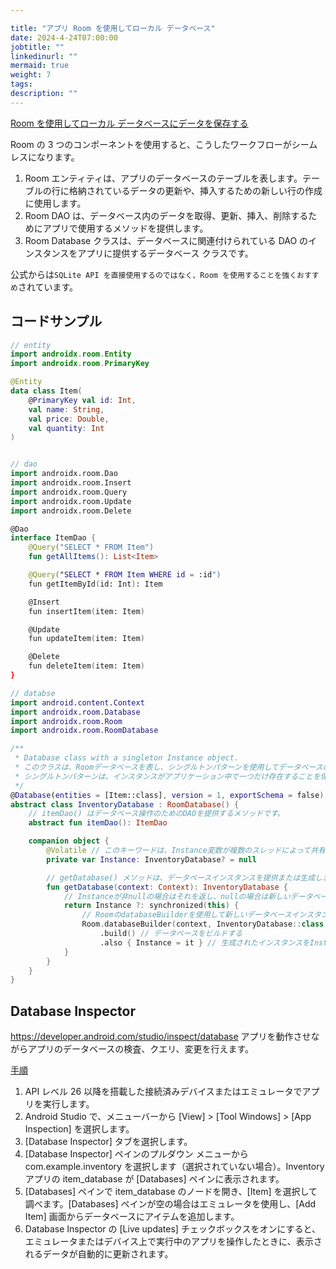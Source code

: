 ```yaml
---

title: "アプリ Room を使用してローカル データベース"
date: 2024-4-24T07:00:00
jobtitle: ""
linkedinurl: ""
mermaid: true
weight: 7
tags:
description: ""
---
```



[Room を使用してローカル データベースにデータを保存する](https://developer.android.com/training/data-storage/room?hl=ja)

Room の 3 つのコンポーネントを使用すると、こうしたワークフローがシームレスになります。

1. Room エンティティは、アプリのデータベースのテーブルを表します。テーブルの行に格納されているデータの更新や、挿入するための新しい行の作成に使用します。
1. Room DAO は、データベース内のデータを取得、更新、挿入、削除するためにアプリで使用するメソッドを提供します。
1. Room Database クラスは、データベースに関連付けられている DAO のインスタンスをアプリに提供するデータベース クラスです。

公式からは`SQLite API を直接使用するのではなく、Room を使用することを強くおすすめ`されています。

## コードサンプル

```kotlin
// entity
import androidx.room.Entity
import androidx.room.PrimaryKey

@Entity
data class Item(
    @PrimaryKey val id: Int,
    val name: String,
    val price: Double,
    val quantity: Int
)


// dao
import androidx.room.Dao
import androidx.room.Insert
import androidx.room.Query
import androidx.room.Update
import androidx.room.Delete

@Dao
interface ItemDao {
    @Query("SELECT * FROM Item")
    fun getAllItems(): List<Item>

    @Query("SELECT * FROM Item WHERE id = :id")
    fun getItemById(id: Int): Item

    @Insert
    fun insertItem(item: Item)

    @Update
    fun updateItem(item: Item)

    @Delete
    fun deleteItem(item: Item)
}

// databse
import android.content.Context
import androidx.room.Database
import androidx.room.Room
import androidx.room.RoomDatabase

/**
 * Database class with a singleton Instance object.
 * このクラスは、Roomデータベースを表し、シングルトンパターンを使用してデータベースのインスタンスを管理します。
 * シングルトンパターンは、インスタンスがアプリケーション中で一つだけ存在することを保証します。
 */
@Database(entities = [Item::class], version = 1, exportSchema = false) // データベースアノテーション
abstract class InventoryDatabase : RoomDatabase() {
    // itemDao() はデータベース操作のためのDAOを提供するメソッドです。
    abstract fun itemDao(): ItemDao

    companion object {
        @Volatile // このキーワードは、Instance変数が複数のスレッドによって共有されることを示します。
        private var Instance: InventoryDatabase? = null

        // getDatabase() メソッドは、データベースインスタンスを提供または生成します。
        fun getDatabase(context: Context): InventoryDatabase {
            // Instanceが非nullの場合はそれを返し、nullの場合は新しいデータベースインスタンスを生成します。
            return Instance ?: synchronized(this) {
                // RoomのdatabaseBuilderを使用して新しいデータベースインスタンスを生成します。
                Room.databaseBuilder(context, InventoryDatabase::class.java, "item_database")
                    .build() // データベースをビルドする
                    .also { Instance = it } // 生成されたインスタンスをInstanceに格納します。
            }
        }
    }
}
```

## Database Inspector

<https://developer.android.com/studio/inspect/database>
アプリを動作させながらアプリのデータベースの検査、クエリ、変更を行えます。

[手順](https://developer.android.com/codelabs/basic-android-kotlin-compose-persisting-data-room?hl=ja&continue=https%3A%2F%2Fdeveloper.android.com%2Fcourses%2Fpathways%2Fandroid-basics-compose-unit-6-pathway-2%3Fhl%3Dja%23codelab-https%3A%2F%2Fdeveloper.android.com%2Fcodelabs%2Fbasic-android-kotlin-compose-persisting-data-room#9)

1. API レベル 26 以降を搭載した接続済みデバイスまたはエミュレータでアプリを実行します。
1. Android Studio で、メニューバーから [View] > [Tool Windows] > [App Inspection] を選択します。
1. [Database Inspector] タブを選択します。
1. [Database Inspector] ペインのプルダウン メニューから com.example.inventory を選択します（選択されていない場合）。Inventory アプリの item_database が [Databases] ペインに表示されます。
1. [Databases] ペインで item_database のノードを開き、[Item] を選択して調べます。[Databases] ペインが空の場合はエミュレータを使用し、[Add Item] 画面からデータベースにアイテムを追加します。
1. Database Inspector の [Live updates] チェックボックスをオンにすると、エミュレータまたはデバイス上で実行中のアプリを操作したときに、表示されるデータが自動的に更新されます。
